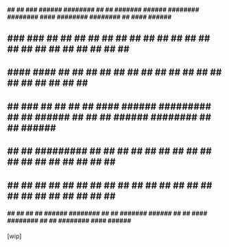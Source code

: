 #### ##     ##    ###     ######   ########    ##     ##  #######   ######  ########    ######## #### ######## ########     ##       ####  ######  ######## 
 ##  ###   ###   ## ##   ##    ##  ##          ##     ## ##     ## ##    ##    ##          ##     ##  ##       ##     ##    ##        ##  ##    ##    ##    
 ##  #### ####  ##   ##  ##        ##          ##     ## ##     ## ##          ##          ##     ##  ##       ##     ##    ##        ##  ##          ##    
 ##  ## ### ## ##     ## ##   #### ######      ######### ##     ##  ######     ##          ##     ##  ######   ########     ##        ##   ######     ##    
 ##  ##     ## ######### ##    ##  ##          ##     ## ##     ##       ##    ##          ##     ##  ##       ##   ##      ##        ##        ##    ##    
 ##  ##     ## ##     ## ##    ##  ##          ##     ## ##     ## ##    ##    ##          ##     ##  ##       ##    ##     ##        ##  ##    ##    ##    
#### ##     ## ##     ##  ######   ########    ##     ##  #######   ######     ##          ##    #### ######## ##     ##    ######## ####  ######     ##    



[wip]
